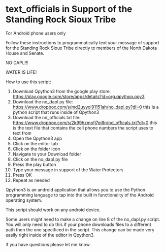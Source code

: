 # text_officials in Support of the Standing Rock Sioux Tribe

For Android phone users only

Follow these instructions to programmatically text your message of support for the Standing Rock Sioux Tribe directly to members of the North Dakota House and Senate.

NO DAPL!!!

WATER IS LIFE!

How to use this script:

1.  Download Qpython3 from the google play store: https://play.google.com/store/apps/details?id=org.qpython.qpy3
2.  Download the no_dapl.py file: https://www.dropbox.com/s/md2uyyoi91151ah/no_dapl.py?dl=0 
      this is a python script that runs inside of Qpython3
3.  Download the nd_officials.txt file:  https://www.dropbox.com/s/2k99hzmofj7qi8n/nd_officals.txt?dl=0
      this is the text file that contains the cell phone numbers the script uses to text from
4.  Open the Qpython3 app
5.  Click on the editor tab
6.  Click on the folder icon
7.  Navigate to your Download folder
8.  Click on the no_dapl.py file
9.  Press the play button
10. Type your message in support of the Water Protectors
11. Press OK
12. Repeat as needed 

Qpython3 is an android application that allows you to use the Python programming language to tap into the built in functionality of the Android operating system.

This script should work on any android device. 

Some users might need to make a change on line 8 of the no_dapl.py script.  You will only need to do this if your phone downloads files to a different path then the one specificed in the script.  This change can be made very easily right inside of the editor in Qpython3.

If you have questions please let me know.




